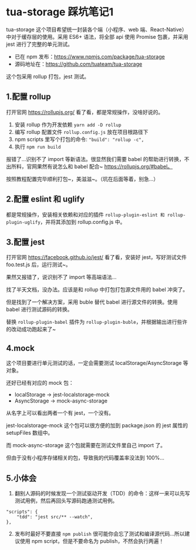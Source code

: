 # tua-storage 踩坑笔记1
tua-storage 这个项目希望统一封装各个端（小程序、web 端、React-Native）中对于缓存层的使用。采用 ES6+ 语法，将全部 api 使用 Promise 包裹，并采用 jest 进行了完整的单元测试。

* 已在 npm 发布：https://www.npmjs.com/package/tua-storage
* 源码地址在：https://github.com/tuateam/tua-storage

这个包采用 rollup 打包，jest 测试。

## 1.配置 rollup
打开官网 https://rollupjs.org/ 看了看，都是常规操作，没啥好说的。

1. 安装 rollup 作为开发依赖 `yarn add -D rollup`
2. 编写 rollup 配置文件 `rollup.config.js` 放在项目根路径下
3. npm scripts 里写个打包的命令: `"build": "rollup -c",`
4. 执行 `npm run build`

报错了...识别不了 import 等新语法。很显然我们需要 babel 的帮助进行转换，不出所料，官网果然有说怎么和 babel 配合~ https://rollupjs.org/#babel。

按照教程配置完毕顺利打包~，美滋滋~。（坑在后面等着，别急...）

## 2.配置 eslint 和 uglify
都是常规操作，安装相关依赖和对应的插件 `rollup-plugin-eslint 和 rollup-plugin-uglify`，并将其添加到 rollup.config.js 中。

## 3.配置 jest
打开官网 https://facebook.github.io/jest/ 看了看，安装好 jest，写好测试文件 foo.test.js 后，运行测试~。

果然又报错了，说识别不了 import 等高端语法...

找了半天文档，没办法。应该是和 rollup 中打包打包源文件用的 babel 冲突了。

但是找到了一个解决方案，采用 buble 替代 babel 进行源文件的转换。使用 babel 进行测试源码的转换。

替换 `rollup-plugin-babel` 插件为 `rollup-plugin-buble`，并根据输出进行些许的改动成功跑起来了~

## 4.mock
这个项目要进行单元测试的话，一定会需要测试 localStorage/AsyncStorage 等对象。

还好已经有对应的 mock 包：

* localStorage -> jest-localstorage-mock
* AsyncStorage -> mock-async-storage

从名字上可以看出两者一个有 jest，一个没有。

jest-localstorage-mock 这个包可以很方便的加到 package.json 的 jest 属性的 setupFiles 数组中。

而 mock-async-storage 这个包就需要在测试文件里自己 import 了。

但由于没有小程序存储相关的包，导致我的代码覆盖率没法到 100%...

## 5.小体会
1. 翻别人源码的时候发现一个测试驱动开发（TDD）的命令：这样一来可以先写测试用例，然后再回头写源码跑通测试用例。

```
"scripts": {
    "tdd": "jest src/** --watch",
},
```

2. 发布时最好不要直接 `npm publish` 很可能你会忘了测试和编译源代码...所以建议使用 npm script，但是不要命名为 publish，不然会执行两遍！
